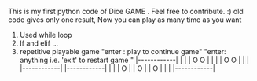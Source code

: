 This is my first python code of Dice GAME . Feel free to contribute. :)
old code gives only one result, Now you can play as many time as you want 
1) Used while loop
2) If and elif ...
3) repetitive  playable game
"enter : play to continue game"
"enter: anything i.e. 'exit' to restart game " 
|------------|
|            |
|   O     O  |
|            |
|   O     O  |
|            |
|------------|
|------------|
|            |
|         O  |
|      O     |
|   O        |
|            |
|------------|
